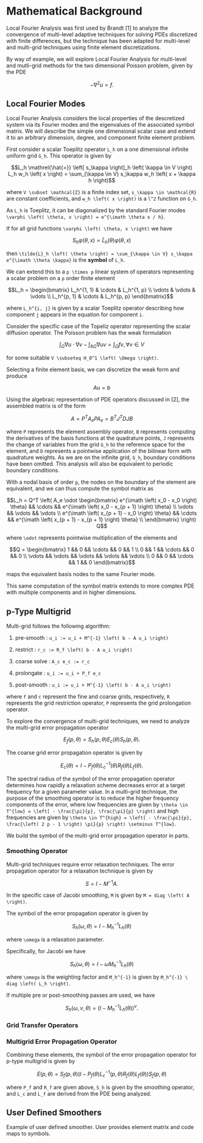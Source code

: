 # Mathematical Background

Local Fourier Analysis was first used by Brandt [1] to analyze the convergence of multi-level adaptive techniques for solving PDEs discretized with finite differences, but the technique has been adapted for multi-level and multi-grid techniques using finite element discretizations.

By way of example, we will explore Local Fourier Analysis for multi-level and mutli-grid methods for the two dimensional Poisson problem, given by the PDE

```math
- \nabla^2 u = f.
```

## Local Fourier Modes

Local Fourier Analysis considers the local properties of the descretized system via its Fourier modes and the eigenvalues of the associated symbol matrix.
We will describe the simple one dimensional scalar case and extend it to an arbitrary dimension, degree, and component finite element problem.

First consider a scalar Toeplitz operator ``L_h`` on a one dimensional infinite uniform grid ``G_h``.
This operator is given by

```math
L_h \mathrel{\hat{=}} \left[ s_\kappa \right]_h \left( \kappa \in V \right)

L_h w_h \left( x \right) = \sum_{\kappa \in V} s_\kappa w_h \left( x + \kappa h \right)
```

where ``V \subset \mathcal{Z}`` is a finite index set, ``s_\kappa \in \mathcal{R}`` are constant coefficients, and ``w_h \left( x \right)`` is a ``l^2`` function on ``G_h``.

As ``L_h`` is Toeplitz, it can be diagonalized by the standard Fourier modes ``\varphi \left( \theta, x \right) = e^{\imath \theta x / h}``.

If for all grid functions ``\varphi \left( \theta, x \right)`` we have

```math
S_h \varphi \left( \theta, x \right) = \tilde{L}_h \left( \theta \right) \varphi \left( \theta, x \right)
```

then ``\tilde{L}_h \left( \theta \right) = \sum_{\kappa \in V} s_\kappa e^{\imath \theta \kappa}`` is the **symbol** of ``L_h``.

We can extend this to a ``p \times p`` linear system of operators representing a scalar problem on a ``p`` order finite element

```math
L_h = \begin{bmatrix}
    L_h^{1, 1}  &  \cdots  &  L_h^{1, p}  \\
    \vdots      &  \vdots  &  \vdots      \\
    L_h^{p, 1}  &  \cdots  &  L_h^{p, p}
\end{bmatrix}
```

where ``L_h^{i, j}`` is given by a scalar Toeplitz operator describing how component ``j`` appears in the equation for component ``i``.

Consider the specific case of the Topeliz operator representing the scalar diffusion operator.
The Poisson problem has the weak formulation

```math
\int_{\Omega} \nabla u \cdot \nabla v - \int_{\partial \Omega} \nabla u v = \int_{\Omega} f v, \forall v \in V
```

for some suitable ``V \subseteq H_0^1 \left( \Omega \right)``.

Selecting a finite element basis, we can discretize the weak form and produce

```math
A u = b
```

Using the algebraic representation of PDE operators discussed in [2], the assembled matrix is of the form

```math
A = P^T A_e P
A_e = B^T J^T D J B
```

where ``P`` represents the element assembly operator, ``B`` represents computing the derivatives of the basis functions at the quadrature points, ``J`` represents the change of variables from the grid ``G_h`` to the reference space for the element, and ``D`` represents a pointwise application of the bilinear form with quadrature weights.
As we are on the infinite grid, ``G_h``, boundary conditions have been omitted.
This analysis will also be equivalent to periodic boundary conditions.

With a nodal basis of order ``p``, the nodes on the boundary of the element are equivalent, and we can thus compute the symbol matrix as

```math
L_h = Q^T \left( A_e \odot \begin{bmatrix}
    e^{\imath \left( x_0 - x_0 \right) \theta}       && \cdots && e^{\imath \left( x_0 - x_{p + 1} \right) \theta}       \\
    \vdots                                           && \vdots && \vdots                                                 \\
    e^{\imath \left( x_{p + 1} - x_0 \right) \theta} && \cdots && e^{\imath \left( x_{p + 1} - x_{p + 1} \right) \theta} \\
\end{bmatrix} \right) Q
```

where ``\odot`` represents pointwise multiplication of the elements and

```math
Q = \begin{bmatrix}
    1       && 0      && \cdots && 0      && 1       \\
    0       && 1      && \cdots && 0      && 0       \\
    \vdots  && \vdots && \vdots && \vdots && \vdots  \\
    0       && 0      && \cdots && 1      && 0
\end{bmatrix}
```

maps the equivalent basis nodes to the same Fourier mode.

This same computation of the symbol matrix extends to more complex PDE with multiple components and in higher dimensions.

## p-Type Multigrid

Multi-grid follows the following algorithm:

1. pre-smooth   : ``u_i := u_i + M^{-1} \left( b - A u_i \right)``

2. restrict     : ``r_c := R_f \left( b - A u_i \right)``

3. coarse solve : ``A_c e_c := r_c``

4. prolongate   : ``u_i := u_i + P_f e_c``

5. post-smooth  : ``u_i := u_i + M^{-1} \left( b - A u_i \right)``

where ``f`` and ``c`` represent the fine and coarse grids, respectively, ``R`` represents the grid restriction operator, ``P`` represents the grid prolongation operator.

To explore the convergence of multi-grid techniques, we need to analyze the multi-grid error propagation operator

```math
E_f \left( p, \theta \right) = S_h \left( p, \theta \right) E_c \left( \theta \right) S_h \left( p, \theta \right).
```

The coarse grid error propagation operator is given by

```math
E_c \left( \theta \right) = I - P_f \left( \theta \right) L_c^{-1} \left( \theta \right) R_f \left( \theta \right) L_f \left( \theta \right).
```

The spectral radius of the symbol of the error propagation operator determines how rapidly a relaxation scheme decreases error at a target frequency for a given parameter value.
In a multi-grid technique, the purpose of the smoothing operator is to reduce the higher frequency components of the error, where low frequencies are given by ``\theta \in T^{low} = \left[ - \frac{\pi}{p}, \frac{\pi}{p} \right)`` and high frequencies are given by ``\theta \in T^{high} = \left[ - \frac{\pi}{p}, \frac{\left( 2 p - 1 \right) \pi}{p} \right) \setminus T^{low}``.

We build the symbol of the multi-grid error propagation operator in parts.

### Smoothing Operator

Multi-grid techniques require error relaxation techniques.
The error propagation operator for a relaxation technique is given by

```math
S = I - M^{-1} A.
```

In the specific case of Jacobi smoothing, ``M`` is given by ``M = diag \left( A \right)``.

The symbol of the error propagation operator is given by

```math
S_h \left( \omega, \theta \right) = I - M_h^{-1} L_h \left( \theta \right)
```

where ``\omega`` is a relaxation parameter.

Specifically, for Jacobi we have

```math
S_h \left( \omega, \theta \right) = I - \omega M_h^{-1} L_h \left( \theta \right)
```

where ``\omega`` is the weighting factor and ``M_h^{-1}`` is given by ``M_h^{-1} \ diag \left( L_h \right)``.

If multiple pre or post-smoothing passes are used, we have

```math
S_h \left( \omega, \nu, \theta \right) = \left( I - M_h^{-1} L_h \left( \theta \right) \right)^{\nu}.
```

### Grid Transfer Operators



### Multigrid Error Propagation Operator

Combining these elements, the symbol of the error propagation operator for p-type multigrid is given by

```math
E \left( p, \theta \right) = S_f \left( p, \theta \right) \left( I - P_f \left( \theta \right) L_c^{-1} \left( p, \theta \right) R_f \left( \theta \right) L_f \left( \theta \right) \right) S_f \left( p , \theta \right)
```

where ``P_f`` and ``R_f`` are given above, ``S_h`` is given by the smoothing operator, and ``L_c`` and ``L_f`` are derived from the PDE being analyzed.

## User Defined Smoothers

Example of user defined smoother. User provides element matrix and code maps to symbols.
